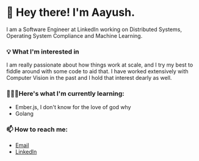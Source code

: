 # 👀 Hey there! I'm Aayush. 

I am a Software Engineer at LinkedIn working on Distributed Systems, Operating System Compliance and Machine Learning.  

### 💡 What I'm interested in

I am really passionate about how things work at scale, and I try my best to fiddle around with some code to aid that. I have worked extensively with Computer Vision in the past and I hold that interest dearly as well.

### 👨🏽‍🎓Here's what I'm currently learning:

- Ember.js, I don't know for the love of god why
- Golang

### 📫 How to reach me:

- [Email](mailto:upadhyayaayush12@gmail.com)
- [LinkedIn](https://linkedin.com/in/aaupadhy)
